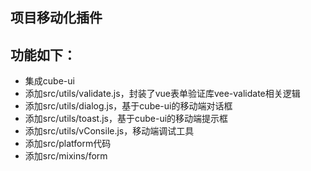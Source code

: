 ## 项目移动化插件

## 功能如下：

* 集成cube-ui
* 添加src/utils/validate.js，封装了vue表单验证库vee-validate相关逻辑
* 添加src/utils/dialog.js，基于cube-ui的移动端对话框
* 添加src/utils/toast.js，基于cube-ui的移动端提示框
* 添加src/utils/vConsile.js，移动端调试工具
* 添加src/platform代码
* 添加src/mixins/form